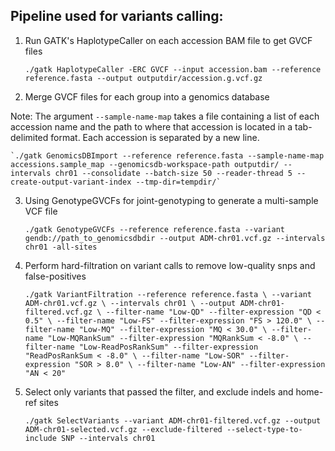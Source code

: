 
## Pipeline used for variants calling:

1. Run GATK's HaplotypeCaller on each accession BAM file to get GVCF files

    `./gatk HaplotypeCaller -ERC GVCF --input accession.bam --reference reference.fasta --output outputdir/accession.g.vcf.gz`

2. Merge GVCF files for each group into a genomics database

Note: The argument `--sample-name-map` takes a file containing a list of each accession name and the path to where that accession is located in a tab-delimited format. Each accession is separated by a new line.

    `./gatk GenomicsDBImport --reference reference.fasta --sample-name-map accessions.sample_map --genomicsdb-workspace-path outputdir/ --intervals chr01 --consolidate --batch-size 50 --reader-thread 5 --create-output-variant-index --tmp-dir=tempdir/`

3. Using GenotypeGVCFs for joint-genotyping to generate a multi-sample VCF file

    `./gatk GenotypeGVCFs --reference reference.fasta --variant gendb://path_to_genomicsdbdir --output ADM-chr01.vcf.gz --intervals chr01 -all-sites`

4. Perform hard-filtration on variant calls to remove low-quality snps and false-positives

    `./gatk VariantFiltration --reference reference.fasta \
    --variant ADM-chr01.vcf.gz \
    --intervals chr01 \
    --output ADM-chr01-filtered.vcf.gz \
    --filter-name "Low-QD" --filter-expression "QD < 0.5" \
    --filter-name "Low-FS" --filter-expression "FS > 120.0" \
    --filter-name "Low-MQ" --filter-expression "MQ < 30.0" \
    --filter-name "Low-MQRankSum" --filter-expression "MQRankSum < -8.0" \
    --filter-name "Low-ReadPosRankSum" --filter-expression "ReadPosRankSum < -8.0" \
    --filter-name "Low-SOR" --filter-expression "SOR > 8.0" \
    --filter-name "Low-AN" --filter-expression "AN < 20"`

5. Select only variants that passed the filter, and exclude indels and home-ref sites

    `./gatk SelectVariants --variant ADM-chr01-filtered.vcf.gz --output ADM-chr01-selected.vcf.gz --exclude-filtered --select-type-to-include SNP --intervals chr01`

